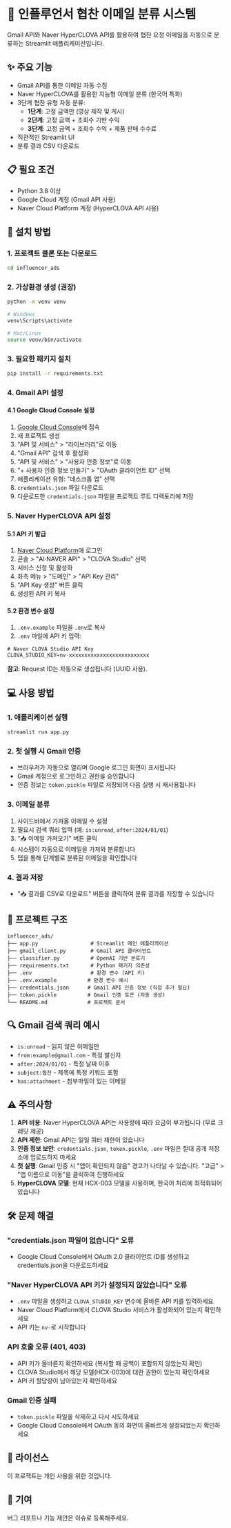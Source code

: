 # 📧 인플루언서 협찬 이메일 분류 시스템

Gmail API와 Naver HyperCLOVA API를 활용하여 협찬 요청 이메일을 자동으로 분류하는 Streamlit 애플리케이션입니다.

## ✨ 주요 기능

- Gmail API를 통한 이메일 자동 수집
- Naver HyperCLOVA를 활용한 지능형 이메일 분류 (한국어 특화)
- 3단계 협찬 유형 자동 분류:
  - **1단계**: 고정 금액만 (영상 제작 및 게시)
  - **2단계**: 고정 금액 + 조회수 기반 수익
  - **3단계**: 고정 금액 + 조회수 수익 + 제품 판매 수수료
- 직관적인 Streamlit UI
- 분류 결과 CSV 다운로드

## 📋 필요 조건

- Python 3.8 이상
- Google Cloud 계정 (Gmail API 사용)
- Naver Cloud Platform 계정 (HyperCLOVA API 사용)

## 🚀 설치 방법

### 1. 프로젝트 클론 또는 다운로드

```bash
cd influencer_ads
```

### 2. 가상환경 생성 (권장)

```bash
python -m venv venv

# Windows
venv\Scripts\activate

# Mac/Linux
source venv/bin/activate
```

### 3. 필요한 패키지 설치

```bash
pip install -r requirements.txt
```

### 4. Gmail API 설정

#### 4.1 Google Cloud Console 설정

1. [Google Cloud Console](https://console.cloud.google.com/)에 접속
2. 새 프로젝트 생성
3. "API 및 서비스" > "라이브러리"로 이동
4. "Gmail API" 검색 후 활성화
5. "API 및 서비스" > "사용자 인증 정보"로 이동
6. "+ 사용자 인증 정보 만들기" > "OAuth 클라이언트 ID" 선택
7. 애플리케이션 유형: "데스크톱 앱" 선택
8. `credentials.json` 파일 다운로드
9. 다운로드한 `credentials.json` 파일을 프로젝트 루트 디렉토리에 저장

### 5. Naver HyperCLOVA API 설정

#### 5.1 API 키 발급

1. [Naver Cloud Platform](https://www.ncloud.com/)에 로그인
2. 콘솔 > "AI·NAVER API" > "CLOVA Studio" 선택
3. 서비스 신청 및 활성화
4. 좌측 메뉴 > "도메인" > "API Key 관리"
5. "API Key 생성" 버튼 클릭
6. 생성된 API 키 복사

#### 5.2 환경 변수 설정

1. `.env.example` 파일을 `.env`로 복사
2. `.env` 파일에 API 키 입력:

```env
# Naver CLOVA Studio API Key
CLOVA_STUDIO_KEY=nv-xxxxxxxxxxxxxxxxxxxxxxxxxx
```

**참고**: Request ID는 자동으로 생성됩니다 (UUID 사용).

## 💻 사용 방법

### 1. 애플리케이션 실행

```bash
streamlit run app.py
```

### 2. 첫 실행 시 Gmail 인증

- 브라우저가 자동으로 열리며 Google 로그인 화면이 표시됩니다
- Gmail 계정으로 로그인하고 권한을 승인합니다
- 인증 정보는 `token.pickle` 파일로 저장되어 다음 실행 시 재사용됩니다

### 3. 이메일 분류

1. 사이드바에서 가져올 이메일 수 설정
2. 필요시 검색 쿼리 입력 (예: `is:unread`, `after:2024/01/01`)
3. "📥 이메일 가져오기" 버튼 클릭
4. 시스템이 자동으로 이메일을 가져와 분류합니다
5. 탭을 통해 단계별로 분류된 이메일을 확인합니다

### 4. 결과 저장

- "📥 결과를 CSV로 다운로드" 버튼을 클릭하여 분류 결과를 저장할 수 있습니다

## 📁 프로젝트 구조

```
influencer_ads/
├── app.py                 # Streamlit 메인 애플리케이션
├── gmail_client.py        # Gmail API 클라이언트
├── classifier.py          # OpenAI 기반 분류기
├── requirements.txt       # Python 패키지 의존성
├── .env                   # 환경 변수 (API 키)
├── .env.example          # 환경 변수 예시
├── credentials.json      # Gmail API 인증 정보 (직접 추가 필요)
├── token.pickle          # Gmail 인증 토큰 (자동 생성)
└── README.md             # 프로젝트 문서
```

## 🔍 Gmail 검색 쿼리 예시

- `is:unread` - 읽지 않은 이메일만
- `from:example@gmail.com` - 특정 발신자
- `after:2024/01/01` - 특정 날짜 이후
- `subject:협찬` - 제목에 특정 키워드 포함
- `has:attachment` - 첨부파일이 있는 이메일

## ⚠️ 주의사항

1. **API 비용**: Naver HyperCLOVA API는 사용량에 따라 요금이 부과됩니다 (무료 크레딧 제공)
2. **API 제한**: Gmail API는 일일 쿼터 제한이 있습니다
3. **인증 정보 보안**: `credentials.json`, `token.pickle`, `.env` 파일은 절대 공개 저장소에 업로드하지 마세요
4. **첫 실행**: Gmail 인증 시 "앱이 확인되지 않음" 경고가 나타날 수 있습니다. "고급" > "앱 이름으로 이동"을 클릭하여 진행하세요
5. **HyperCLOVA 모델**: 현재 HCX-003 모델을 사용하며, 한국어 처리에 최적화되어 있습니다

## 🛠️ 문제 해결

### "credentials.json 파일이 없습니다" 오류
- Google Cloud Console에서 OAuth 2.0 클라이언트 ID를 생성하고 credentials.json을 다운로드하세요

### "Naver HyperCLOVA API 키가 설정되지 않았습니다" 오류
- `.env` 파일을 생성하고 `CLOVA_STUDIO_KEY` 변수에 올바른 API 키를 입력하세요
- Naver Cloud Platform에서 CLOVA Studio 서비스가 활성화되어 있는지 확인하세요
- API 키는 `nv-`로 시작합니다

### API 호출 오류 (401, 403)
- API 키가 올바른지 확인하세요 (복사할 때 공백이 포함되지 않았는지 확인)
- CLOVA Studio에서 해당 모델(HCX-003)에 대한 권한이 있는지 확인하세요
- API 키 할당량이 남아있는지 확인하세요

### Gmail 인증 실패
- `token.pickle` 파일을 삭제하고 다시 시도하세요
- Google Cloud Console에서 OAuth 동의 화면이 올바르게 설정되었는지 확인하세요

## 📝 라이선스

이 프로젝트는 개인 사용을 위한 것입니다.

## 🤝 기여

버그 리포트나 기능 제안은 이슈로 등록해주세요.

